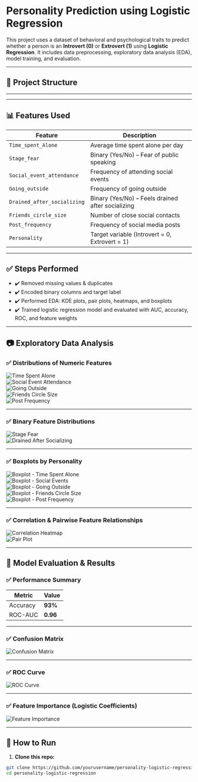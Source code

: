  # Personality Prediction using Logistic Regression

This project uses a dataset of behavioral and psychological traits to predict whether a person is an **Introvert (0)** or **Extrovert (1)** using **Logistic Regression**. It includes data preprocessing, exploratory data analysis (EDA), model training, and evaluation.

---

## 📁 Project Structure

---


---

## 📊 Features Used

| Feature                     | Description                                        |
|----------------------------|----------------------------------------------------|
| `Time_spent_Alone`         | Average time spent alone per day                  |
| `Stage_fear`               | Binary (Yes/No) – Fear of public speaking         |
| `Social_event_attendance`  | Frequency of attending social events              |
| `Going_outside`            | Frequency of going outside                        |
| `Drained_after_socializing` | Binary (Yes/No) – Feels drained after socializing |
| `Friends_circle_size`      | Number of close social contacts                   |
| `Post_frequency`           | Frequency of social media posts                   |
| `Personality`              | Target variable (Introvert = 0, Extrovert = 1)    |

---

## ✅ Steps Performed

- ✔️ Removed missing values & duplicates  
- ✔️ Encoded binary columns and target label  
- ✔️ Performed EDA: KDE plots, pair plots, heatmaps, and boxplots  
- ✔️ Trained logistic regression model and evaluated with AUC, accuracy, ROC, and feature weights  

---

## 📷 Exploratory Data Analysis

### ✅ Distributions of Numeric Features

![Time Spent Alone](images/time_spent_alone_dist.png)  
![Social Event Attendance](images/social_event_attendance_dist.png)  
![Going Outside](images/going_outside_dist.png)  
![Friends Circle Size](images/friends_circle_size_dist.png)  
![Post Frequency](images/post_frequency_dist.png)

---

### ✅ Binary Feature Distributions

![Stage Fear](images/stage_fear_count.png)  
![Drained After Socializing](images/drained_after_socializing_count.png)

---

### ✅ Boxplots by Personality

![Boxplot - Time Spent Alone](images/time_spent_alone_box.png)  
![Boxplot - Social Events](images/social_event_attendance_box.png)  
![Boxplot - Going Outside](images/going_outside_box.png)  
![Boxplot - Friends Circle Size](images/friends_circle_size_box.png)  
![Boxplot - Post Frequency](images/post_frequency_box.png)

---

### ✅ Correlation & Pairwise Feature Relationships

![Correlation Heatmap](images/correlation_heatmap.png)  
![Pair Plot](images/pair_plot.png)

---

## 🧠 Model Evaluation & Results

### ✅ Performance Summary

| Metric       | Value |
|--------------|-------|
| Accuracy     | **93%** |
| ROC-AUC      | **0.96** |

---

### ✅ Confusion Matrix

![Confusion Matrix](images/confusion_matrix.png)

---

### ✅ ROC Curve

![ROC Curve](images/roc_curve.png)

---

### ✅ Feature Importance (Logistic Coefficients)

![Feature Importance](images/feature_importance.png)

---

## 🚀 How to Run

1. **Clone this repo:**

```bash
git clone https://github.com/yourusername/personality-logistic-regression.git
cd personality-logistic-regression

